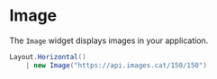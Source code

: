 # Image

<Ingress Text="Display images with automatic loading, responsive sizing, and proper accessibility features for rich visual content." />

The `Image` widget displays images in your application.

```csharp demo-below ivy-bg
Layout.Horizontal()
    | new Image("https://api.images.cat/150/150")
```

<WidgetDocs Type="Ivy.Image" ExtensionTypes="Ivy.ImageExtensions" SourceUrl="https://github.com/Ivy-Interactive/Ivy-Framework/blob/main/Ivy/Widgets/Primitives/Image.cs"/>
